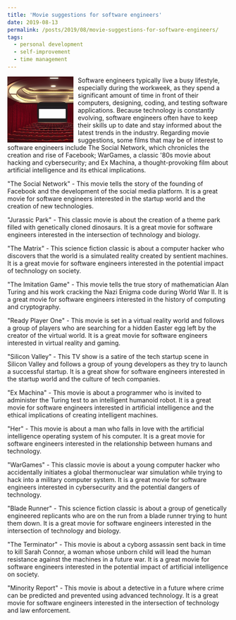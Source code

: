 ```yaml
---
title: 'Movie suggestions for software engineers'
date: 2019-08-13
permalink: /posts/2019/08/movie-suggestions-for-software-engineers/
tags:
  - personal development
  - self-improvement
  - time management
---
```


<img width="150" alt="theatre" src="/images/posts/movie-suggestions-for-software-engineers.png" style="float: left; margin-right: 10px;" /> Software engineers typically live a busy lifestyle, especially during the workweek, as they spend a significant amount of time in front of their computers, designing, coding, and testing software applications. Because technology is constantly evolving, software engineers often have to keep their skills up to date and stay informed about the latest trends in the industry. Regarding movie suggestions, some films that may be of interest to software engineers include The Social Network, which chronicles the creation and rise of Facebook; WarGames, a classic '80s movie about hacking and cybersecurity; and Ex Machina, a thought-provoking film about artificial intelligence and its ethical implications.

"The Social Network" - This movie tells the story of the founding of Facebook and the development of the social media platform. It is a great movie for software engineers interested in the startup world and the creation of new technologies.

"Jurassic Park" - This classic movie is about the creation of a theme park filled with genetically cloned dinosaurs. It is a great movie for software engineers interested in the intersection of technology and biology.

"The Matrix" - This science fiction classic is about a computer hacker who discovers that the world is a simulated reality created by sentient machines. It is a great movie for software engineers interested in the potential impact of technology on society.

"The Imitation Game" - This movie tells the true story of mathematician Alan Turing and his work cracking the Nazi Enigma code during World War II. It is a great movie for software engineers interested in the history of computing and cryptography.

"Ready Player One" - This movie is set in a virtual reality world and follows a group of players who are searching for a hidden Easter egg left by the creator of the virtual world. It is a great movie for software engineers interested in virtual reality and gaming.

"Silicon Valley" - This TV show is a satire of the tech startup scene in Silicon Valley and follows a group of young developers as they try to launch a successful startup. It is a great show for software engineers interested in the startup world and the culture of tech companies.

"Ex Machina" - This movie is about a programmer who is invited to administer the Turing test to an intelligent humanoid robot. It is a great movie for software engineers interested in artificial intelligence and the ethical implications of creating intelligent machines.

"Her" - This movie is about a man who falls in love with the artificial intelligence operating system of his computer. It is a great movie for software engineers interested in the relationship between humans and technology.

"WarGames" - This classic movie is about a young computer hacker who accidentally initiates a global thermonuclear war simulation while trying to hack into a military computer system. It is a great movie for software engineers interested in cybersecurity and the potential dangers of technology.

"Blade Runner" - This science fiction classic is about a group of genetically engineered replicants who are on the run from a blade runner trying to hunt them down. It is a great movie for software engineers interested in the intersection of technology and biology.

"The Terminator" - This movie is about a cyborg assassin sent back in time to kill Sarah Connor, a woman whose unborn child will lead the human resistance against the machines in a future war. It is a great movie for software engineers interested in the potential impact of artificial intelligence on society.

"Minority Report" - This movie is about a detective in a future where crime can be predicted and prevented using advanced technology. It is a great movie for software engineers interested in the intersection of technology and law enforcement.
